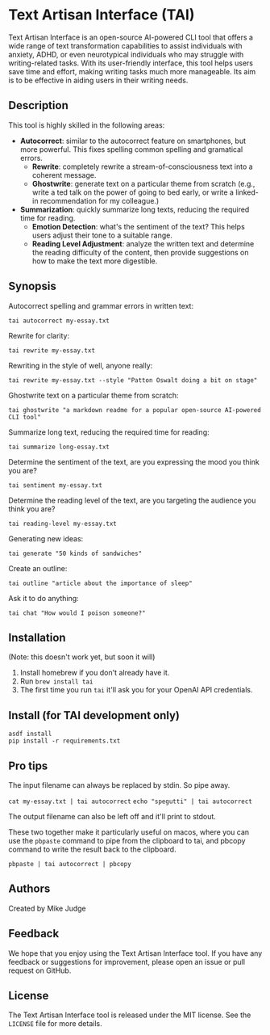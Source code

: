 # Text Artisan Interface (TAI)

Text Artisan Interface is an open-source AI-powered CLI tool that offers a wide range of text transformation capabilities to assist individuals with anxiety, ADHD, or even neurotypical individuals who may struggle with writing-related tasks. With its user-friendly interface, this tool helps users save time and effort, making writing tasks much more manageable. Its aim is to be effective in aiding users in their writing needs.

## Description

This tool is highly skilled in the following areas:

  - **Autocorrect**: similar to the autocorrect feature on smartphones, but more powerful. This fixes spelling common spelling and gramatical errors.
	- **Rewrite**: completely rewrite a stream-of-consciousness text into a coherent message.
	- **Ghostwrite**: generate text on a particular theme from scratch (e.g., write a ted talk on the power of going to bed early, or write a linked-in recommendation for my colleague.)
  - **Summarization**: quickly summarize long texts, reducing the required time for reading.
	- **Emotion Detection**: what's the sentiment of the text? This helps users adjust their tone to a suitable range.
	- **Reading Level Adjustment**: analyze the written text and determine the reading difficulty of the content, then provide suggestions on how to make the text more digestible.

## Synopsis

Autocorrect spelling and grammar errors in written text:

`tai autocorrect my-essay.txt`

Rewrite for clarity:

`tai rewrite my-essay.txt`

Rewriting in the style of well, anyone really:

`tai rewrite my-essay.txt --style "Patton Oswalt doing a bit on stage"`

Ghostwrite text on a particular theme from scratch:

`tai ghostwrite "a markdown readme for a popular open-source AI-powered CLI tool"`

Summarize long text, reducing the required time for reading:

`tai summarize long-essay.txt`

Determine the sentiment of the text, are you expressing the mood you think you are?

`tai sentiment my-essay.txt`

Determine the reading level of the text, are you targeting the audience you think you are?

`tai reading-level my-essay.txt`

Generating new ideas:

`tai generate "50 kinds of sandwiches"`

Create an outline:

`tai outline "article about the importance of sleep"`

Ask it to do anything:

`tai chat "How would I poison someone?"`

## Installation

(Note: this doesn't work yet, but soon it will)

1. Install homebrew if you don't already have it.
2. Run `brew install tai`
3. The first time you run `tai` it'll ask you for your OpenAI API credentials.

## Install (for TAI development only)

```
asdf install
pip install -r requirements.txt
```

## Pro tips

The input filename can always be replaced by stdin. So pipe away.

`cat my-essay.txt | tai autocorrect`
`echo "spegutti" | tai autocorrect`

The output filename can also be left off and it'll print to stdout.

These two together make it particularly useful on macos, where you can use the `pbpaste` command to pipe from the clipboard to tai, and pbcopy command to write the result back to the clipboard.

`pbpaste | tai autocorrect | pbcopy`

## Authors

Created by Mike Judge

## Feedback

We hope that you enjoy using the Text Artisan Interface tool. If you have any feedback or suggestions for improvement, please open an issue or pull request on GitHub.

## License

The Text Artisan Interface tool is released under the MIT license. See the `LICENSE` file for more details.
